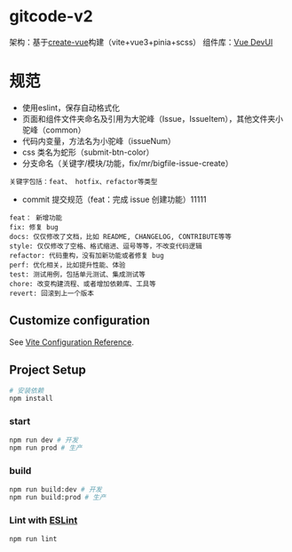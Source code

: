 # gitcode-v2

架构：基于[create-vue](https://github.com/vuejs/create-vue)构建（vite+vue3+pinia+scss）
组件库：[Vue DevUI](https://vue-devui.github.io/)

# 规范
- 使用eslint，保存自动格式化
- 页面和组件文件夹命名及引用为大驼峰（Issue，IssueItem），其他文件夹小驼峰（common）
- 代码内变量，方法名为小驼峰（issueNum）
- css 类名为蛇形（submit-btn-color）
- 分支命名（关键字/模块/功能，fix/mr/bigfile-issue-create）

```
关键字包括：feat、 hotfix、refactor等类型
```

- commit 提交规范（feat：完成 issue 创建功能）11111

```
feat： 新增功能
fix: 修复 bug
docs: 仅仅修改了文档，比如 README, CHANGELOG, CONTRIBUTE等等
style: 仅仅修改了空格、格式缩进、逗号等等，不改变代码逻辑
refactor: 代码重构，没有加新功能或者修复 bug
perf: 优化相关，比如提升性能、体验
test: 测试用例，包括单元测试、集成测试等
chore: 改变构建流程、或者增加依赖库、工具等
revert: 回滚到上一个版本
```

## Customize configuration

See [Vite Configuration Reference](https://vitejs.dev/config/).

## Project Setup

```sh
# 安装依赖
npm install
```

### start

```sh
npm run dev # 开发
npm run prod # 生产
```

### build

```sh
npm run build:dev # 开发
npm run build:prod # 生产
```

### Lint with [ESLint](https://eslint.org/)

```sh
npm run lint
```




